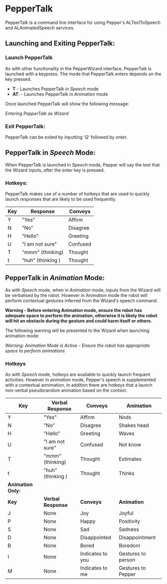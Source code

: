 # PepperTalk

PepperTalk is a command line interface for using Pepper's ALTextToSpeech and  ALAnimatedSpeech services.

## Launching and Exiting PepperTalk:
### Launch PepperTalk
As with other functionality in the PepperWizard interface, PepperTalk is launched with a keypress. The mode that PepperTalk enters depends on the key pressed. 
* **T** - Launches PepperTalk in *Speech* mode
* **AT**:   - Launches PepperTalk in *Animation* mode

Once launched PepperTalk will show the following message:

*Entering PepperTalk as Wizard*

### Exit PepperTalk:
PepperTalk can be exited by inputting *'Q'* followed by *enter*.

## PepperTalk in *Speech* Mode:
When PepperTalk is launched in *Speech* mode, Pepper will say the text that the Wizard inputs, after the *enter* key is pressed.

### Hotkeys:
PepperTalk makes use of a number of hotkeys that are used to quickly launch responses that are likely to be used frequently. 

| **Key**  | **Response**      | **Conveys** |
| -------- | -------           | -------- | 
| Y        | "Yes"             | Affirm
| N        | "No"              | Disagree
| H        | "Hello"           | Greeting
| U        | "I am not sure"   | Confused
| T        | "mmm" (thinking)  | Thought
| t        | "huh" (thinking ) | Thought

## PepperTalk in *Animation* Mode:
As with *Speech* mode, when in *Animation* mode, inputs from the Wizard will be verbalised by the robot. However in *Animation* mode the robot will perform contextual gestures inferred from the Wizard's speech command. 


**Warning - Before entering Animation mode, ensure the robot has adequate space to perform the animation, otherwise it is likely the robot will hit an obstacle during the gesture and could harm itself or others.**

The following warning will be presented to the Wizard when launching animation mode:

*Warning: Animation Mode is Active - Ensure the robot has appropriate space to perform animations*

### Hotkeys
As with *Speech* mode, hotkeys are available to quickly launch frequent activities. However in *animation* mode, Pepper's speech is supplemented with a contextual annimation, in addition there are hotkeys that a launch non-verbal pseudorandom animation based on the context. 


| **Key**  | **Verbal Response**      | **Conveys** | **Animation**|
| -------- | -------                  | --------    | --------  | 
| Y        | "Yes"                    | Affirm      | Nods
| N        | "No"                     | Disagree    | Shakes head
| H        | "Hello"                  | Greeting    | Waves
| U        | "I am not sure"          | Confused    | Not know
| T        | "mmm" (thinking)         | Thought     | Estimates
| t        | "huh" (thinking )        | Thought     | Thinks
| **Animation Only:**
| **Key**  | **Verbal Response**      | **Conveys** | **Animation**|
| J      | None                       | Joy         | Joyful
| P      | None                       | Happy       | Positivity 
| S      | None                       | Sad         | Sadness
| D      | None                       | Disappointed| Disappointment
| B      | None                       | Bored       | Boredom
| I      | None                       | Indicates to you| Gestures to person
| M      | None                       | Indicates to me| Gestures to Pepper





